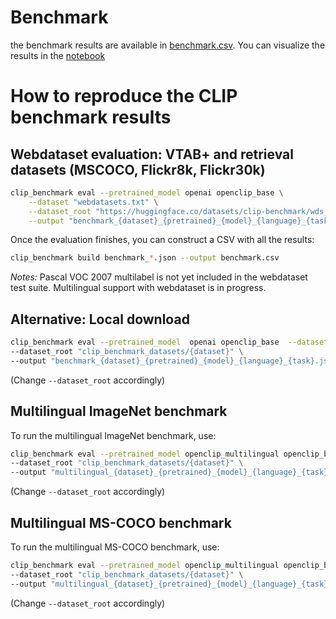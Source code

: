 # Benchmark

the benchmark results are available in [benchmark.csv](benchmark.csv).
You can visualize the results in the [notebook](results.ipynb)

# How to reproduce the CLIP benchmark results

## Webdataset evaluation: VTAB+ and retrieval datasets (MSCOCO, Flickr8k, Flickr30k)

```bash
clip_benchmark eval --pretrained_model openai openclip_base \
    --dataset "webdatasets.txt" \
    --dataset_root "https://huggingface.co/datasets/clip-benchmark/wds_{dataset_cleaned}/tree/main" \
    --output "benchmark_{dataset}_{pretrained}_{model}_{language}_{task}.json"
```

Once the evaluation finishes, you can construct a CSV with all the results:

```bash
clip_benchmark build benchmark_*.json --output benchmark.csv
```

*Notes:* Pascal VOC 2007 multilabel is not yet included in the webdataset test suite. Multilingual support with webdataset is in progress.

## Alternative: Local download

```bash
clip_benchmark eval --pretrained_model  openai openclip_base  --dataset vtab+ retrieval \
--dataset_root "clip_benchmark_datasets/{dataset}" \
--output "benchmark_{dataset}_{pretrained}_{model}_{language}_{task}.json"
```

(Change `--dataset_root` accordingly)

## Multilingual ImageNet benchmark

To run the multilingual ImageNet benchmark, use:

```bash
clip_benchmark eval --pretrained_model openclip_multilingual openclip_base openai  --dataset imagenet1k --language cn it jp en ar\
--dataset_root "clip_benchmark_datasets/{dataset}" \
--output "multilingual_{dataset}_{pretrained}_{model}_{language}_{task}.json"
```

(Change `--dataset_root` accordingly)

## Multilingual MS-COCO benchmark

To run the multilingual MS-COCO benchmark, use:

```bash
clip_benchmark eval --pretrained_model openclip_multilingual openclip_base openai --dataset multilingual_mscoco_captions --language es it ko pl ru tr zh en \
--dataset_root "clip_benchmark_datasets/{dataset}" \
--output "multilingual_{dataset}_{pretrained}_{model}_{language}_{task}.json"
```

(Change `--dataset_root` accordingly)
